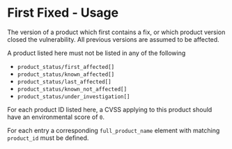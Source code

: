 # First Fixed - Usage

The version of a product which first contains a fix, or which product version closed the vulnerability.
All previous versions are assumed to be affected.

A product listed here must not be listed in any of the following

* `product_status/first_affected[]`
* `product_status/known_affected[]`
* `product_status/last_affected[]`
* `product_status/known_not_affected[]`
* `product_status/under_investigation[]`

For each product ID listed here, a CVSS applying to this product should have an environmental score of `0`.

For each entry a corresponding `full_product_name` element with matching `product_id` must be defined.
